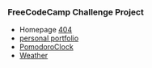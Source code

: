 ### FreeCodeCamp Challenge Project

* Homepage [404](https://woaiios.github.io/woaiios/)
* [personal portfolio](https://woaiios.github.io/woaiios/web/PersonalPortfolio/index.html)
* [PomodoroClock](https://woaiios.github.io/woaiios/web/PomodoroClock/index.html)
* [Weather](https://woaiios.github.io/woaiios/web/ShowTheLocalWeather/index.html)
